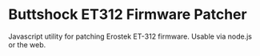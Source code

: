 # Buttshock ET312 Firmware Patcher

Javascript utility for patching Erostek ET-312 firmware. Usable via node.js or the web.

